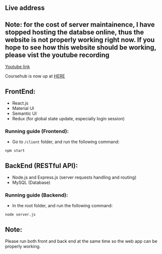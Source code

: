 ## Live address
## Note: for the cost of server maintainence, I have stopped hosting the databse online, thus the website is not properly working right now. If you hope to see how this website should be working, please vist the youtube recording

[Youtube link](https://www.youtube.com/watch?v=x4cfmnyi42w&t=94s "Youtube")


Coursehub is now up at [HERE](https://glacial-anchorage-80051.herokuapp.com "Coursehub")


## FrontEnd:  
 - React.js
 - Material UI
 - Semantic UI
 - Redux (for global state update, especially login session)
### Running guide (Frontend):  
 - Go to `/client` folder, and run the following command:
```unix 
npm start
```
## BackEnd (RESTful API):
 - Node.js and Express.js (server requests handling and routing)
 - MySQL (Database)
 ### Running guide (Backend):  
 - In the root folder, and run the following command:
```unix 
node server.js
```
## Note:
Please run both front and back end at the same time so the web app can be properly working.